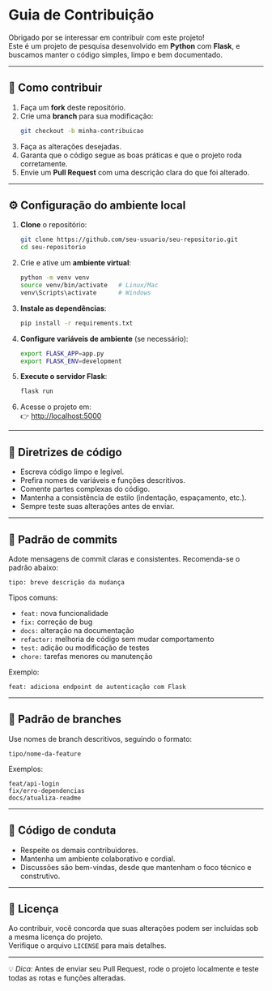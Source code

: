 # Guia de Contribuição

Obrigado por se interessar em contribuir com este projeto!  
Este é um projeto de pesquisa desenvolvido em **Python** com **Flask**, e buscamos manter o código simples, limpo e bem documentado.

---

## 🧭 Como contribuir

1. Faça um **fork** deste repositório.  
2. Crie uma **branch** para sua modificação:
   ```bash
   git checkout -b minha-contribuicao
   ```
3. Faça as alterações desejadas.  
4. Garanta que o código segue as boas práticas e que o projeto roda corretamente.  
5. Envie um **Pull Request** com uma descrição clara do que foi alterado.

---

## ⚙️ Configuração do ambiente local

1. **Clone** o repositório:
   ```bash
   git clone https://github.com/seu-usuario/seu-repositorio.git
   cd seu-repositorio
   ```

2. Crie e ative um **ambiente virtual**:
   ```bash
   python -m venv venv
   source venv/bin/activate   # Linux/Mac
   venv\Scripts\activate      # Windows
   ```

3. **Instale as dependências**:
   ```bash
   pip install -r requirements.txt
   ```

4. **Configure variáveis de ambiente** (se necessário):
   ```bash
   export FLASK_APP=app.py
   export FLASK_ENV=development
   ```

5. **Execute o servidor Flask**:
   ```bash
   flask run
   ```

6. Acesse o projeto em:  
   👉 [http://localhost:5000](http://localhost:5000)

---

## 🧩 Diretrizes de código

- Escreva código limpo e legível.  
- Prefira nomes de variáveis e funções descritivos.  
- Comente partes complexas do código.  
- Mantenha a consistência de estilo (indentação, espaçamento, etc.).  
- Sempre teste suas alterações antes de enviar.

---

## 📝 Padrão de commits

Adote mensagens de commit claras e consistentes. Recomenda-se o padrão abaixo:

```
tipo: breve descrição da mudança
```

Tipos comuns:
- `feat:` nova funcionalidade  
- `fix:` correção de bug  
- `docs:` alteração na documentação  
- `refactor:` melhoria de código sem mudar comportamento  
- `test:` adição ou modificação de testes  
- `chore:` tarefas menores ou manutenção

Exemplo:
```
feat: adiciona endpoint de autenticação com Flask
```

---

## 🌱 Padrão de branches

Use nomes de branch descritivos, seguindo o formato:

```
tipo/nome-da-feature
```

Exemplos:
```
feat/api-login
fix/erro-dependencias
docs/atualiza-readme
```

---

## 🤝 Código de conduta

- Respeite os demais contribuidores.  
- Mantenha um ambiente colaborativo e cordial.  
- Discussões são bem-vindas, desde que mantenham o foco técnico e construtivo.

---

## 🧾 Licença

Ao contribuir, você concorda que suas alterações podem ser incluídas sob a mesma licença do projeto.  
Verifique o arquivo `LICENSE` para mais detalhes.

---

💡 *Dica:* Antes de enviar seu Pull Request, rode o projeto localmente e teste todas as rotas e funções alteradas.
